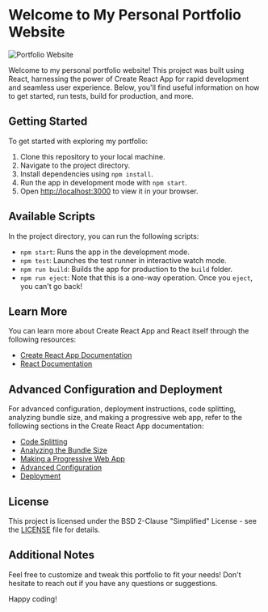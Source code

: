 # Welcome to My Personal Portfolio Website

![Portfolio Website](https://imgur.com/FMlbaZ1.png)

Welcome to my personal portfolio website! This project was built using React, harnessing the power of Create React App for rapid development and seamless user experience. Below, you'll find useful information on how to get started, run tests, build for production, and more.

## Getting Started

To get started with exploring my portfolio:

1. Clone this repository to your local machine.
2. Navigate to the project directory.
3. Install dependencies using `npm install`.
4. Run the app in development mode with `npm start`.
5. Open [http://localhost:3000](http://localhost:3000) to view it in your browser.

## Available Scripts

In the project directory, you can run the following scripts:

- `npm start`: Runs the app in the development mode.
- `npm test`: Launches the test runner in interactive watch mode.
- `npm run build`: Builds the app for production to the `build` folder.
- `npm run eject`: Note that this is a one-way operation. Once you `eject`, you can't go back!

## Learn More

You can learn more about Create React App and React itself through the following resources:

- [Create React App Documentation](https://facebook.github.io/create-react-app/docs/getting-started)
- [React Documentation](https://reactjs.org/)

## Advanced Configuration and Deployment

For advanced configuration, deployment instructions, code splitting, analyzing bundle size, and making a progressive web app, refer to the following sections in the Create React App documentation:

- [Code Splitting](https://facebook.github.io/create-react-app/docs/code-splitting)
- [Analyzing the Bundle Size](https://facebook.github.io/create-react-app/docs/analyzing-the-bundle-size)
- [Making a Progressive Web App](https://facebook.github.io/create-react-app/docs/making-a-progressive-web-app)
- [Advanced Configuration](https://facebook.github.io/create-react-app/docs/advanced-configuration)
- [Deployment](https://facebook.github.io/create-react-app/docs/deployment)

## License

This project is licensed under the BSD 2-Clause "Simplified" License - see the [LICENSE](LICENSE) file for details.

## Additional Notes

Feel free to customize and tweak this portfolio to fit your needs! Don't hesitate to reach out if you have any questions or suggestions.

Happy coding!
